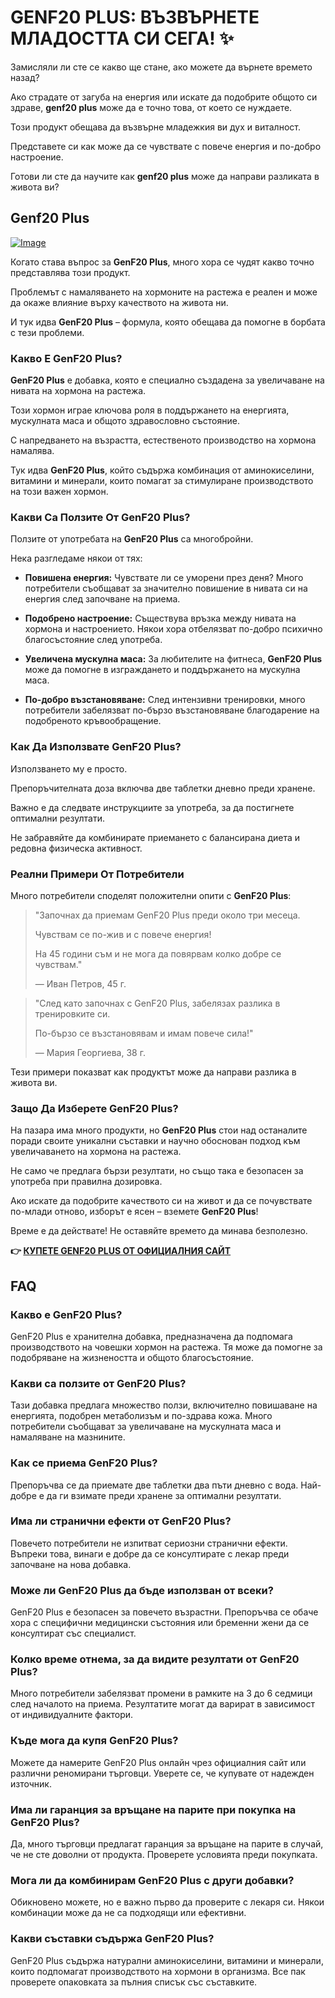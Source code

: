 # GENF20 PLUS: ВЪЗВЪРНЕТЕ МЛАДОСТТА СИ СЕГА! ✨

Замисляли ли сте се какво ще стане, ако можете да върнете времето назад? 

Ако страдате от загуба на енергия или искате да подобрите общото си здраве, **genf20 plus** може да е точно това, от което се нуждаете. 

Този продукт обещава да възвърне младежкия ви дух и виталност. 

Представете си как може да се чувствате с повече енергия и по-добро настроение. 

Готови ли сте да научите как **genf20 plus** може да направи разликата в живота ви?

## Genf20 Plus

[![Image](https://www2.sellhealth.com/21/genf20_plus_system_icon-275x200.jpg)](https://gchaffi.com/tTABjSGt)

Когато става въпрос за **GenF20 Plus**, много хора се чудят какво точно представлява този продукт.

Проблемът с намаляването на хормоните на растежа е реален и може да окаже влияние върху качеството на живота ни.

И тук идва **GenF20 Plus** – формула, която обещава да помогне в борбата с тези проблеми.

### Какво Е GenF20 Plus?

**GenF20 Plus** е добавка, която е специално създадена за увеличаване на нивата на хормона на растежа. 

Този хормон играе ключова роля в поддържането на енергията, мускулната маса и общото здравословно състояние.

С напредването на възрастта, естественото производство на хормона намалява. 

Тук идва **GenF20 Plus**, който съдържа комбинация от аминокиселини, витамини и минерали, които помагат за стимулиране производството на този важен хормон.

### Какви Са Ползите От GenF20 Plus?

Ползите от употребата на **GenF20 Plus** са многобройни. 

Нека разгледаме някои от тях:

- **Повишена енергия:** Чувствате ли се уморени през деня? Много потребители съобщават за значително повишение в нивата си на енергия след започване на приема.
  
- **Подобрено настроение:** Съществува връзка между нивата на хормона и настроението. Някои хора отбелязват по-добро психично благосъстояние след употреба.
  
- **Увеличена мускулна маса:** За любителите на фитнеса, **GenF20 Plus** може да помогне в изграждането и поддържането на мускулна маса.

- **По-добро възстановяване:** След интензивни тренировки, много потребители забелязват по-бързо възстановяване благодарение на подобреното кръвообращение.

### Как Да Използвате GenF20 Plus?

Използването му е просто. 

Препоръчителната доза включва две таблетки дневно преди хранене. 

Важно е да следвате инструкциите за употреба, за да постигнете оптимални резултати.

Не забравяйте да комбинирате приемането с балансирана диета и редовна физическа активност.

### Реални Примери От Потребители

Много потребители споделят положителни опити с **GenF20 Plus**:

> "Започнах да приемам GenF20 Plus преди около три месеца. 
>
> Чувствам се по-жив и с повече енергия! 
>
> На 45 години съм и не мога да повярвам колко добре се чувствам." 
>
> — Иван Петров, 45 г.

> "След като започнах с GenF20 Plus, забелязах разлика в тренировките си. 
>
> По-бързо се възстановявам и имам повече сила!" 
>
> — Мария Георгиева, 38 г.

Тези примери показват как продуктът може да направи разлика в живота ви.

### Защо Да Изберете GenF20 Plus?

На пазара има много продукти, но **GenF20 Plus** стои над останалите поради своите уникални съставки и научно обоснован подход към увеличаването на хормона на растежа. 

Не само че предлага бързи резултати, но също така e безопасен за употреба при правилна дозировка.

Ако искате да подобрите качеството си на живот и да се почувствате по-млади отново, изборът е ясен – вземете **GenF20 Plus**!

Време е да действате! Не оставяйте времето да минава безполезно.



**👉 [КУПЕТЕ GENF20 PLUS ОТ ОФИЦИАЛНИЯ САЙТ](https://gchaffi.com/tTABjSGt)**

## FAQ

### Какво е GenF20 Plus?
GenF20 Plus е хранителна добавка, предназначена да подпомага производството на човешки хормон на растежа. Тя може да помогне за подобряване на жизнеността и общото благосъстояние.

### Какви са ползите от GenF20 Plus?
Тази добавка предлага множество ползи, включително повишаване на енергията, подобрен метаболизъм и по-здрава кожа. Много потребители съобщават за увеличаване на мускулната маса и намаляване на мазнините.

### Как се приема GenF20 Plus?
Препоръчва се да приемате две таблетки два пъти дневно с вода. Най-добре е да ги взимате преди хранене за оптимални резултати.

### Има ли странични ефекти от GenF20 Plus?
Повечето потребители не изпитват сериозни странични ефекти. Въпреки това, винаги е добре да се консултирате с лекар преди започване на нова добавка.

### Може ли GenF20 Plus да бъде използван от всеки?
GenF20 Plus е безопасен за повечето възрастни. Препоръчва се обаче хора с специфични медицински състояния или бременни жени да се консултират със специалист.

### Колко време отнема, за да видите резултати от GenF20 Plus?
Много потребители забелязват промени в рамките на 3 до 6 седмици след началото на приема. Резултатите могат да варират в зависимост от индивидуалните фактори.

### Къде мога да купя GenF20 Plus?
Можете да намерите GenF20 Plus онлайн чрез официалния сайт или различни реномирани търговци. Уверете се, че купувате от надежден източник.

### Има ли гаранция за връщане на парите при покупка на GenF20 Plus?
Да, много търговци предлагат гаранция за връщане на парите в случай, че не сте доволни от продукта. Проверете условията преди покупката.

### Мога ли да комбинирам GenF20 Plus с други добавки?
Обикновено можете, но е важно първо да проверите с лекаря си. Някои комбинации може да не са подходящи или ефективни.

### Какви съставки съдържа GenF20 Plus?
GenF20 Plus съдържа натурални аминокиселини, витамини и минерали, които подпомагат производството на хормони в организма. Все пак проверете опаковката за пълния списък със съставките.